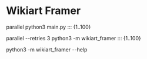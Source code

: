 # Wikiart Framer

parallel python3 main.py ::: {1..100}

parallel --retries 3 python3 -m wikiart_framer ::: {1..100}

python3 -m wikiart_framer --help
